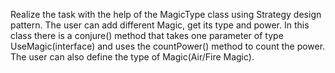 Realize the task with the help of the MagicType class using Strategy design pattern. The user can add different Magic, get its type and power. In this class there is a conjure() method that takes one parameter of type UseMagic(interface) and uses the countPower() method to count the power. The user can also define the type of Magic(Air/Fire Magic).
